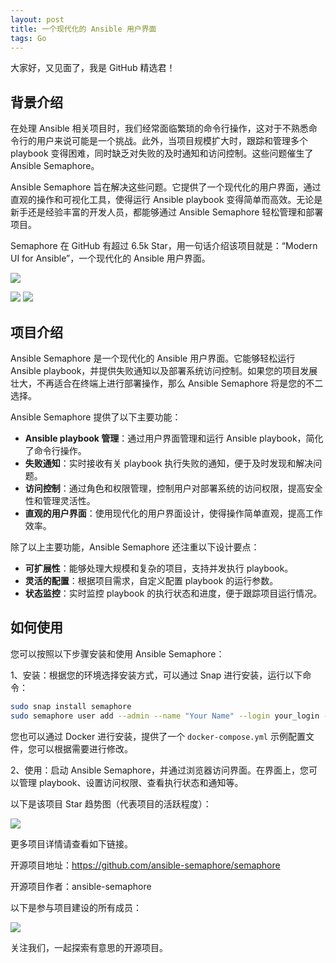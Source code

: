 ```yaml
---
layout: post
title: 一个现代化的 Ansible 用户界面
tags: Go
---
```


大家好，又见面了，我是 GitHub 精选君！

## 背景介绍

在处理 Ansible 相关项目时，我们经常面临繁琐的命令行操作，这对于不熟悉命令行的用户来说可能是一个挑战。此外，当项目规模扩大时，跟踪和管理多个 playbook 变得困难，同时缺乏对失败的及时通知和访问控制。这些问题催生了 Ansible Semaphore。

Ansible Semaphore 旨在解决这些问题。它提供了一个现代化的用户界面，通过直观的操作和可视化工具，使得运行 Ansible playbook 变得简单而高效。无论是新手还是经验丰富的开发人员，都能够通过 Ansible Semaphore 轻松管理和部署项目。

Semaphore 在 GitHub 有超过 6.5k Star，用一句话介绍该项目就是：“Modern UI for Ansible”，一个现代化的 Ansible 用户界面。

![](https://user-images.githubusercontent.com/914224/125253358-c214ed80-e312-11eb-952e-d96a1eba93f6.png)

![](https://user-images.githubusercontent.com/914224/134777345-8789d9e4-ff0d-439c-b80e-ddc56b74fcee.png)
![](https://user-images.githubusercontent.com/914224/134411082-48235676-06d2-4d4b-b674-4ffe1e8d0d0d.png)

## 项目介绍
Ansible Semaphore 是一个现代化的 Ansible 用户界面。它能够轻松运行 Ansible playbook，并提供失败通知以及部署系统访问控制。如果您的项目发展壮大，不再适合在终端上进行部署操作，那么 Ansible Semaphore 将是您的不二选择。

Ansible Semaphore 提供了以下主要功能：

- **Ansible playbook 管理**：通过用户界面管理和运行 Ansible playbook，简化了命令行操作。
- **失败通知**：实时接收有关 playbook 执行失败的通知，便于及时发现和解决问题。
- **访问控制**：通过角色和权限管理，控制用户对部署系统的访问权限，提高安全性和管理灵活性。
- **直观的用户界面**：使用现代化的用户界面设计，使得操作简单直观，提高工作效率。

除了以上主要功能，Ansible Semaphore 还注重以下设计要点：
- **可扩展性**：能够处理大规模和复杂的项目，支持并发执行 playbook。
- **灵活的配置**：根据项目需求，自定义配置 playbook 的运行参数。
- **状态监控**：实时监控 playbook 的执行状态和进度，便于跟踪项目运行情况。

## 如何使用
您可以按照以下步骤安装和使用 Ansible Semaphore：

1、安装：根据您的环境选择安装方式，可以通过 Snap 进行安装，运行以下命令：

```bash
sudo snap install semaphore
sudo semaphore user add --admin --name "Your Name" --login your_login --email your-email@example.com --password your_password
```
您也可以通过 Docker 进行安装，提供了一个 `docker-compose.yml` 示例配置文件，您可以根据需要进行修改。

2、使用：启动 Ansible Semaphore，并通过浏览器访问界面。在界面上，您可以管理 playbook、设置访问权限、查看执行状态和通知等。

以下是该项目 Star 趋势图（代表项目的活跃程度）：

![](https://api.star-history.com/svg?repos=ansible-semaphore/semaphore&type=Timeline)

更多项目详情请查看如下链接。

开源项目地址：https://github.com/ansible-semaphore/semaphore 

开源项目作者：ansible-semaphore

以下是参与项目建设的所有成员：

![](https://contrib.rocks/image?repo=ansible-semaphore/semaphore)

关注我们，一起探索有意思的开源项目。

